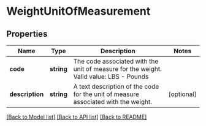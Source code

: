 # WeightUnitOfMeasurement

## Properties
Name | Type | Description | Notes
------------ | ------------- | ------------- | -------------
**code** | **string** | The code associated with the unit of measure for the weight. Valid value: LBS - Pounds | 
**description** | **string** | A text description of the code for the unit of measure associated with the weight. | [optional] 

[[Back to Model list]](../../README.md#documentation-for-models) [[Back to API list]](../../README.md#documentation-for-api-endpoints) [[Back to README]](../../README.md)

